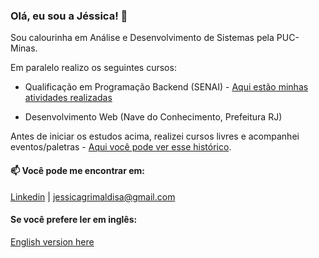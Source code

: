 ### Olá, eu sou a Jéssica! 👋

Sou calourinha em Análise e Desenvolvimento de Sistemas pela PUC-Minas.

Em paralelo realizo os seguintes cursos:

- Qualificação em Programação Backend (SENAI) - [Aqui estão minhas atividades realizadas](https://github.com/jessicagrimaldi/studies/blob/development/senaiAtividades/moduloIntrodutorio.md) 

- Desenvolvimento Web (Nave do Conhecimento, Prefeitura RJ) 

Antes de iniciar os estudos acima, realizei cursos livres e acompanhei eventos/paletras  - [Aqui você pode ver esse histórico](https://github.com/jessicagrimaldi/jessicagrimaldi/blob/main/historicoEmTech.md). 


#### 📫 Você pode me encontrar em:
[Linkedin](https://www.linkedin.com/in/jessicagrimaldi/) |
jessicagrimaldisa@gmail.com

#### Se você prefere ler em inglês: 
[English version here](https://github.com/jessicagrimaldi/jessicagrimaldi/blob/english/EN-README.md) 
<!--
**jessicagrimaldi/jessicagrimaldi** is a ✨ _special_ ✨ repository because its `README.md` (this file) appears on your GitHub profile.

Here are some ideas to get you started:

- 🔭 I’m currently working on ...
- 🌱 I’m currently learning ...
- 👯 I’m looking to collaborate on ...
- 🤔 I’m looking for help with ...
- 💬 Ask me about ...
- 📫 How to reach me: ...
- 😄 Pronouns: ...
- ⚡ Fun fact: ...
#### 🌱 Sobre meus estudos:
-->
